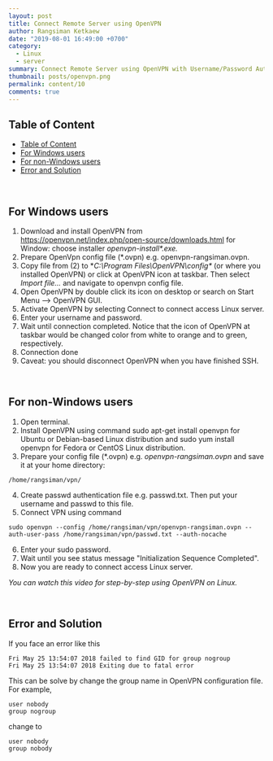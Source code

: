 ```yaml
---
layout: post
title: Connect Remote Server using OpenVPN
author: Rangsiman Ketkaew
date: "2019-08-01 16:49:00 +0700"
category:
  - Linux
  - server
summary: Connect Remote Server using OpenVPN with Username/Password Authentication
thumbnail: posts/openvpn.png
permalink: content/10
comments: true
---
```


## Table of Content

- [Table of Content](#table-of-content)
- [For Windows users](#for-windows-users)
- [For non-Windows users](#for-non-windows-users)
- [Error and Solution](#error-and-solution)

<br>

## For Windows users

1. Download and install OpenVPN from <https://openvpn.net/index.php/open-source/downloads.html> for Window: choose installer _openvpn-install*.exe._
2. Prepare OpenVpn config file (*.ovpn) e.g. openvpn-rangsiman.ovpn.
3. Copy file from (2) to **C:\Program Files\OpenVPN\config\** (or where you installed OpenVPN)  or click at OpenVPN icon at taskbar. Then select _Import file..._ and navigate to openvpn config file.
4. Open OpenVPN by double click its icon on desktop or search on Start Menu --> OpenVPN GUI.
5. Activate OpenVPN by selecting Connect to connect access Linux server.
6. Enter your username and password.
7. Wait until connection completed. Notice that the icon of OpenVPN at taskbar would be changed color from white to orange and to green, respectively.
8. Connection done
9. Caveat: you should disconnect OpenVPN when you have finished SSH.

<br>

## For non-Windows users

1. Open terminal.
2. Install OpenVPN using command  sudo apt-get install openvpn for Ubuntu or Debian-based Linux distribution and sudo yum install openvpn  for Fedora or CentOS Linux distribution.
3. Prepare your config file (*.ovpn) e.g. _openvpn-rangsiman.ovpn_ and save it at your home directory: 
```
/home/rangsiman/vpn/
```
4. Create passwd authentication file e.g. passwd.txt. Then put your username and passwd to this file.
5. Connect VPN using command
```
sudo openvpn --config /home/rangsiman/vpn/openvpn-rangsiman.ovpn --auth-user-pass /home/rangsiman/vpn/passwd.txt --auth-nocache
```
6. Enter your sudo password.
7. Wait until you see status message "Initialization Sequence Completed".
8. Now you are ready to connect access Linux server.

_You can watch this video for step-by-step using OpenVPN on Linux._

<br>

## Error and Solution

If you face an error like this

```
Fri May 25 13:54:07 2018 failed to find GID for group nogroup
Fri May 25 13:54:07 2018 Exiting due to fatal error
```

This can be solve by change the group name in OpenVPN configuration file. For example,  

```
user nobody
group nogroup
```

change to

```
user nobody
group nobody
```
